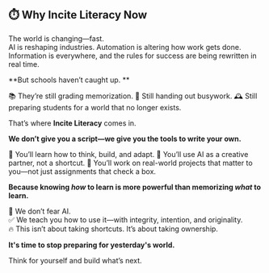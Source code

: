 
## ⏱️ Why Incite Literacy Now

The world is changing—fast.  
AI is reshaping industries. Automation is altering how work gets done. Information is everywhere, and the rules for success are being rewritten in real time.

**But schools haven’t caught up. **

📚 They’re still grading memorization. 
📝 Still handing out busywork. 
🕰️ Still preparing students for a world that no longer exists.


That’s where **Incite Literacy** comes in.

**We don’t give you a script—we give you the tools to write your own.**

🔹 You’ll learn how to think, build, and adapt. 
🔹 You’ll use AI as a creative partner, not a shortcut.
🔹 You’ll work on real-world projects that matter to you—not just assignments that check a box.

**Because knowing *how* to learn is more powerful than memorizing *what* to learn.**

🚫 We don’t fear AI.  
✅ We teach you how to use it—with integrity, intention, and originality.  
🔥 This isn’t about taking shortcuts. It’s about taking ownership.

**It's time to stop preparing for yesterday's world.**  

Think for yourself and build what’s next.

